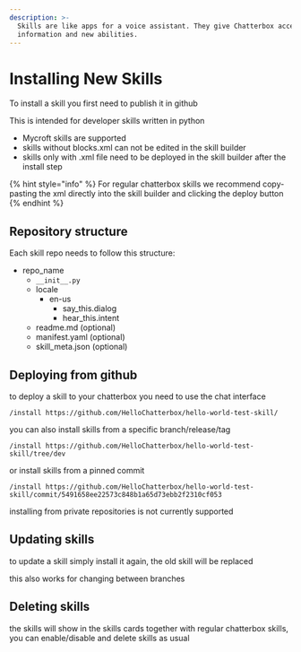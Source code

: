 ```yaml
---
description: >-
  Skills are like apps for a voice assistant. They give Chatterbox access to new
  information and new abilities.
---
```


# Installing New Skills

To install a skill you first need to publish it in github

This is intended for developer skills written in python

* Mycroft skills are supported
* skills without blocks.xml can not be edited in the skill builder
* skills only with .xml file need to be deployed in the skill builder after the install step

{% hint style="info" %}
For regular chatterbox skills we recommend copy-pasting the xml directly into the skill builder and clicking the deploy button
{% endhint %}

## Repository structure

Each skill repo needs to follow this structure:

* repo\_name
  * `__init__.py`
  * locale
    * en-us
      * say\_this.dialog
      * hear\_this.intent
  * readme.md        \(optional\)
  * manifest.yaml    \(optional\)
  * skill\_meta.json  \(optional\)

## Deploying from github

to deploy a skill to your chatterbox you need to use the chat interface

```text
/install https://github.com/HelloChatterbox/hello-world-test-skill/
```

you can also install skills from a specific branch/release/tag

```text
/install https://github.com/HelloChatterbox/hello-world-test-skill/tree/dev
```

or install skills from a pinned commit

```text
/install https://github.com/HelloChatterbox/hello-world-test-skill/commit/5491658ee22573c848b1a65d73ebb2f2310cf053
```

installing from private repositories is not currently supported

## Updating skills

to update a skill simply install it again, the old skill will be replaced

this also works for changing between branches

## Deleting skills

the skills will show in the skills cards together with regular chatterbox skills, you can enable/disable and delete skills as usual

